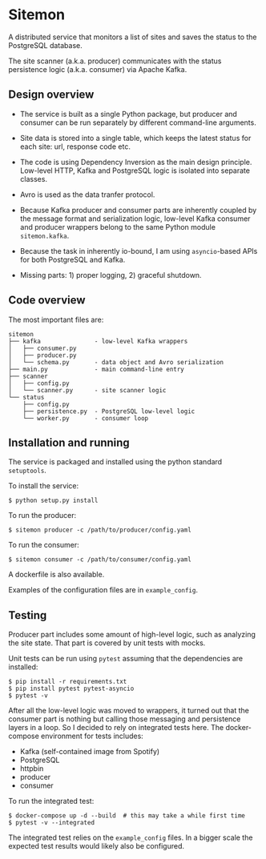 # Sitemon

A distributed service that monitors a list of sites and saves
the status to the PostgreSQL database.

The site scanner (a.k.a. producer) communicates with the
status persistence logic (a.k.a. consumer) via Apache Kafka.


## Design overview

* The service is built as a single Python package, but producer and consumer
can be run separately by different command-line arguments.

* Site data is stored into a single table, which keeps the latest status
for each site: url, response code etc.

* The code is using Dependency Inversion as the main design principle.
Low-level HTTP, Kafka and PostgreSQL logic is isolated into separate classes.

* Avro is used as the data tranfer protocol.

* Because Kafka producer and consumer parts are inherently coupled by the message format
and serialization logic, low-level Kafka consumer and producer wrappers belong
to the same Python module `sitemon.kafka`.

* Because the task in inherently io-bound, I am using `asyncio`-based APIs for
both PostgreSQL and Kafka.

* Missing parts: 1) proper logging, 2) graceful shutdown.


## Code overview

The most important files are:

    sitemon
    ├── kafka               - low-level Kafka wrappers
    │   ├── consumer.py
    │   ├── producer.py
    │   └── schema.py       - data object and Avro serialization
    ├── main.py             - main command-line entry
    ├── scanner
    │   ├── config.py
    │   └── scanner.py      - site scanner logic
    └── status
        ├── config.py
        ├── persistence.py  - PostgreSQL low-level logic
        └── worker.py       - consumer loop


## Installation and running

The service is packaged and installed using the python standard `setuptools`.

To install the service:

    $ python setup.py install

To run the producer:

    $ sitemon producer -c /path/to/producer/config.yaml

To run the consumer:

    $ sitemon consumer -c /path/to/consumer/config.yaml

A dockerfile is also available.

Examples of the configuration files are in `example_config`.


## Testing

Producer part includes some amount of high-level logic, such as analyzing the site state.
That part is covered by unit tests with mocks.

Unit tests can be run using `pytest` assuming that the dependencies are installed:

    $ pip install -r requirements.txt
    $ pip install pytest pytest-asyncio
    $ pytest -v

After all the low-level logic was moved to wrappers, it turned out that the consumer part
is nothing but calling those messaging and persistence layers in a loop. So I decided to
rely on integrated tests here. The docker-compose environment for tests includes:

 * Kafka (self-contained image from Spotify)
 * PostgreSQL
 * httpbin
 * producer
 * consumer

To run the integrated test:

    $ docker-compose up -d --build  # this may take a while first time
    $ pytest -v --integrated

The integrated test relies on the `example_config` files.
In a bigger scale the expected test results would likely also be configured.